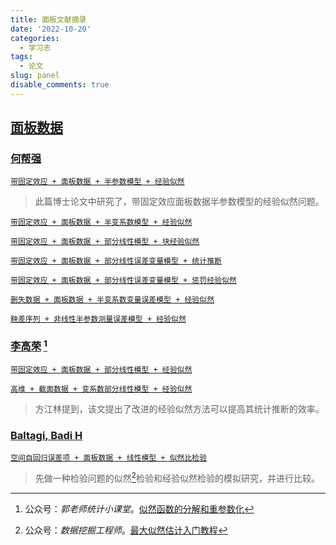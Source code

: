 ```yaml
---
title: 面板文献摘录
date: '2022-10-20'
categories:
  - 学习志
tags:
  - 论文
slug: panel
disable_comments: true
---
```



## [面板数据](https://xs2.zidianzhan.net/scholar?hl=zh-CN&as_sdt=0%2C5&q=panel+data&btnG=)

### [何帮强](https://kns.cnki.net/kcms/detail/knetsearch.aspx?dbcode=CJFD&code=000021434404&sfield=au&skey=何帮强&uniplatform=NZKPT)

[`带固定效应 + 面板数据 + 半参数模型 + 经验似然`](/papers/HigDimen/何帮强.pdf) 
> 此篇博士论文中研究了，带固定效应面板数据半参数模型的经验似然问题。

[`带固定效应 + 面板数据 + 半变系数模型 + 经验似然`](/papers/PanEmpir/HeBQ-1.pdf)  
 
[`带固定效应 + 面板数据 + 部分线性模型 + 块经验似然`](/papers/PanEmpir/HeBQ-2.pdf)  

<!--
[`随机审查下pareto分布参数的单调经验贝叶斯检验`](/papers/PanEmpir/HeBQ-3.pdf)  
-->

[`带固定效应 + 面板数据 + 部分线性误差变量模型 + 统计推断`](/papers/PanEmpir/HeBQ-4.pdf)  

[`带固定效应 + 面板数据 + 部分线性误差变量模型 + 惩罚经验似然`](/papers/PanEmpir/HeBQ-5.pdf) 
 
[`删失数据 + 面板数据 + 半变系数变量误差模型 + 经验似然`](/papers/PanEmpir/HeBQ-6.pdf)  

[`鞅差序列 + 非线性半参数测量误差模型 + 经验似然`](/papers/PanEmpir/HeBQ-7.pdf)  
  
 



### [李高荣](https://xueshu.zidianzhan.net/citations?user=cakQLOsAAAAJ&hl=zh-CN&oi=sra) [^1]

[`带固定效应 + 面板数据 + 部分线性模型 + 经验似然`](/papers/PanEmpir/LiGR-1.pdf)

[`高维 + 截面数据 + 变系数部分线性模型 + 经验似然`](/papers/HigDimen/9.pdf)

> 方江林提到，该文提出了改进的经验似然方法可以提高其统计推断的效率。



### [Baltagi, Badi H](https://xueshu.zidianzhan.net/citations?user=XWrDL6IAAAAJ&hl=zh-CN&oi=sra)

[`空间自回归误差项 + 面板数据 + 线性模型 + 似然比检验`](/papers/PanEmpir/BaltagiBH-1.pdf)
> 先做一种检验问题的似然[^2]检验和经验似然检验的模拟研究，并进行比较。



[^1]: 公众号：_郭老师统计小课堂_。[似然函数的分解和重参数化](https://mp.weixin.qq.com/s/k_nRP6l19zEXPvEyKrMhmw)
[^2]: 公众号：_数据挖掘工程师_。[最大似然估计入门教程](https://mp.weixin.qq.com/s/mWJGGAIKfz9itAux76bLiA)






















<!--
[`Monotone empirical bayes test for the parameter of pareto distribution under random censorship
`](/papers/PanEmpir/HeBQ-3.pdf)

> 题外话，一不留神，开学两个月了，啥也没弄出来，顿挫感一下子就上来了。这学期还计划写一篇有意义的论文呢，现在看来，长路漫漫了。一方面呢，要保持顿挫感，它督促我珍惜时间继续努力，另一方面，不能让顿挫感泛滥，这会让我陷入无限的自责。
-->